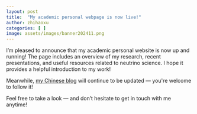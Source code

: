 ```yaml
---
layout: post
title:  "My academic personal webpage is now live!"
author: zhihaoxu
categories: [ ]
image: assets/images/banner202411.png
---
```


I’m pleased to announce that my academic personal website is now up and running!
The page includes an overview of my research, recent presentations, and useful resources related to neutrino science.
I hope it provides a helpful introduction to my work!

Meanwhile, [my Chinese blog](https://kyochigo.com/) will continue to be updated — you're welcome to follow it!

Feel free to take a look — and don’t hesitate to get in touch with me anytime!
